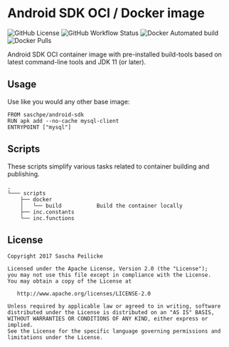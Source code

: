 # Android SDK OCI / Docker image
![GitHub License](https://img.shields.io/github/license/saschpe/docker-android-sdk)
![GitHub Workflow Status](https://img.shields.io/github/workflow/status/saschpe/docker-android-sdk/CI)
![Docker Automated build](https://img.shields.io/docker/automated/saschpe/android-sdk)
![Docker Pulls](https://img.shields.io/docker/pulls/saschpe/android-sdk)

Android SDK OCI container image with pre-installed build-tools based on latest
command-line tools and JDK 11 (or later).


## Usage
Use like you would any other base image:

    FROM saschpe/android-sdk
    RUN apk add --no-cache mysql-client
    ENTRYPOINT ["mysql"]


## Scripts
These scripts simplify various tasks related to container building and
publishing.

    .
    └─── scripts
        ├── docker
        │   └── build           Build the container locally
        ├── inc.constants
        └── inc.functions


## License

    Copyright 2017 Sascha Peilicke

    Licensed under the Apache License, Version 2.0 (the "License");
    you may not use this file except in compliance with the License.
    You may obtain a copy of the License at

       http://www.apache.org/licenses/LICENSE-2.0

    Unless required by applicable law or agreed to in writing, software
    distributed under the License is distributed on an "AS IS" BASIS,
    WITHOUT WARRANTIES OR CONDITIONS OF ANY KIND, either express or implied.
    See the License for the specific language governing permissions and
    limitations under the License.
